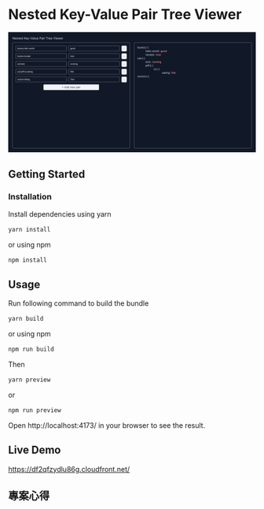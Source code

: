 # Nested Key-Value Pair Tree Viewer
![](./screen-shot.jpg)
## Getting Started

### Installation

Install dependencies using yarn
```sh
yarn install
```

or using npm
```sh
npm install
```

## Usage

Run following command to build the bundle
```sh
yarn build
```

or using npm
```sh
npm run build
```


Then 
```sh
yarn preview
```

or
```sh
npm run preview
```

Open http://localhost:4173/ in your browser to see the result.

## Live Demo

https://df2qfzydlu86g.cloudfront.net/

## 專案心得
